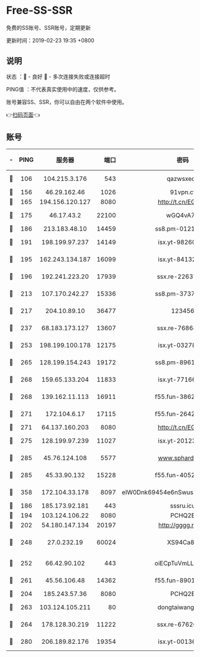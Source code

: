 # Free-SS-SSR

免费的SS账号、SSR账号，定期更新

更新时间：2019-02-23 19:35 +0800

## 说明

状态     ：🙂 - 良好 🙁 - 多次连接失败或连接超时

PING值   ：不代表真实使用中的速度，仅供参考。

账号兼容SS、SSR，你可以自由在两个软件中使用。

👉[扫码页面](https://liesauer.github.io/free-ss-ssr.github.io/)👈

## 账号

|-|PING|服务器|端口|密码|加密方式|区域|
|:----:|:----:|:-----:|-----:|:----:|:----:|:----:|
|🙂|106|104.215.3.176|543|qazwsxedc|aes-256-gcm|JP|
|🙂|156|46.29.162.46|1026|91vpn.cf|rc4-md5|RU|
|🙂|165|194.156.120.127|8080|http://t.cn/EGJIyrl|rc4-md5|RU|
|🙂|175|46.17.43.2|22100|wGQ4vA7D|aes-256-gcm|RU|
|🙂|186|213.183.48.10|14459|ss8.pm-01218790|rc4-md5|RU|
|🙂|191|198.199.97.237|14149|isx.yt-98260741|aes-256-cfb|US|
|🙂|195|162.243.134.187|16099|isx.yt-84132635|aes-256-cfb|US|
|🙂|196|192.241.223.20|17939|ssx.re-22637861|aes-256-cfb|US|
|🙂|213|107.170.242.27|15336|ss8.pm-37378232|aes-256-cfb|US|
|🙂|217|204.10.89.10|36477|123456|aes-256-cfb|US|
|🙂|237|68.183.173.127|13607|ssx.re-76868937|aes-256-cfb|US|
|🙂|253|198.199.100.178|12175|isx.yt-03278448|aes-256-cfb|US|
|🙂|265|128.199.154.243|19172|ss8.pm-89617917|aes-256-cfb|SG|
|🙂|268|159.65.133.204|11833|isx.yt-77166284|aes-256-cfb|SG|
|🙂|268|139.162.11.113|16911|f55.fun-38620708|aes-256-cfb|SG|
|🙂|271|172.104.6.17|17115|f55.fun-26427842|aes-256-cfb|US|
|🙂|271|64.137.160.203|8080|http://t.cn/EGJIyrl|rc4-md5|CA|
|🙂|275|128.199.97.239|11027|isx.yt-20123297|aes-256-cfb|SG|
|🙂|285|45.76.124.108|5577|www.sphard.com|aes-256-cfb|AU|
|🙂|285|45.33.90.132|15228|f55.fun-40522373|aes-256-cfb|US|
|🙂|358|172.104.33.178|8097|eIW0Dnk69454e6nSwuspv9DmS201tQ0D|aes-256-cfb|SG|
|🙂|186|185.173.92.181|443|sssru.icu|rc4-md5|RU|
|🙂|194|103.124.106.22|8080|PCHQ2E|rc4-md5|US|
|🙂|202|54.180.147.134|20197|http://gggg.rocks|chacha20|KR|
|🙂|248|27.0.232.19|60024|XS94Ca8K|xchacha20-ietf-poly1305|HK|
|🙂|252|66.42.90.102|443|oiECpTuVmLLxk4Ts|aes-256-cfb|US|
|🙂|261|45.56.106.48|14362|f55.fun-89010731|aes-256-cfb|US|
|🙁|204|185.243.57.36|8080|PCHQ2E|rc4-md5|US|
|🙁|263|103.124.105.211|80|dongtaiwang.com|aes-256-cfb|US|
|🙁|264|178.128.30.219|11222|ssx.re-67626834|aes-256-cfb|SG|
|🙁|280|206.189.82.176|19354|isx.yt-00136364|aes-256-cfb|SG|
